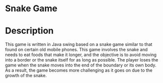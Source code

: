 # Snake Game

# Description

This game is written in Java swing based on a snake game similar to that found on certain old mobile phones. This game involves the snake and needs to eat foods that make it longer, and the objective is to avoid moving into a border or the snake itself for as long as possible. The player loses the game when the snake moves into the end of the boundary or its own body. As a result, the game becomes more challenging as it goes on due to the growth of the snake.
